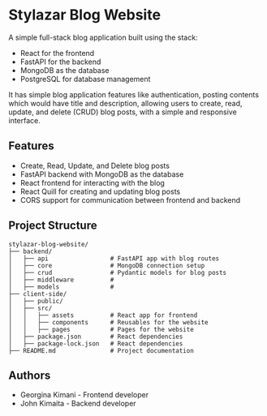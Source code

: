# Stylazar Blog Website
A simple full-stack blog application built using the stack:

- React for the frontend
- FastAPI for the backend
- MongoDB as the database
- PostgreSQL for database management

It has simple blog application features like authentication, posting contents which would have title and description, allowing users to create, read, update, and delete (CRUD) blog posts, with a simple and responsive interface.

## Features

- Create, Read, Update, and Delete blog posts
- FastAPI backend with MongoDB as the database
- React frontend for interacting with the blog
- React Quill for creating and updating blog posts
- CORS support for communication between frontend and backend

## Project Structure

```plaintext
stylazar-blog-website/
├── backend/
│   ├── api                 # FastAPI app with blog routes
│   ├── core                # MongoDB connection setup
│   ├── crud                # Pydantic models for blog posts
│   ├── middleware          # 
│   ├── models              # 
├── client-side/
│   ├── public/
│   ├── src/
│   │   ├── assets          # React app for frontend
│   │   ├── components      # Reusables for the website
│   │   ├── pages           # Pages for the website
│   ├── package.json        # React dependencies
│   ├── package-lock.json   # React dependencies
├── README.md               # Project documentation
```

## Authors

* Georgina Kimani - Frontend developer
* John Kimaita - Backend developer
